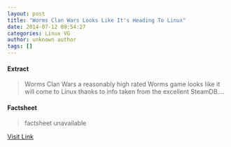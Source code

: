 ```yaml
---
layout: post
title: "Worms Clan Wars Looks Like It's Heading To Linux"
date: 2014-07-12 09:54:27
categories: Linux VG
author: unknown author
tags: []
---
```



#### Extract
>Worms Clan Wars a reasonably high rated Worms game looks like it will come to Linux thanks to info taken from the excellent SteamDB....

#### Factsheet
>factsheet unavailable

[Visit Link](http://www.gamingonlinux.com/articles/worms-clan-wars-looks-like-its-heading-to-linux.4015/)


